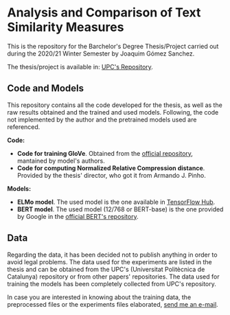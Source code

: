 # Analysis and Comparison of Text Similarity Measures

This is the repository for the Barchelor's Degree Thesis/Project carried out during the 2020/21 Winter Semester by Joaquim Gómez Sanchez.

The thesis/project is available in: [UPC's Repository](http://hdl.handle.net/2117/343180).

## Code and Models

This repository contains all the code developed for the thesis, as well as the raw results obtained and the trained and used models. Following, the code not implemented by the author and the pretrained models used are referenced.

**Code:**

* **Code for training GloVe**. Obtained from the [official repository](https://github.com/stanfordnlp/GloVe), mantained by model's authors.
* **Code for computing Normalized Relative Compression distance**. Provided by the thesis' director, who got it from Armando J. Pinho.

**Models:**

* **ELMo model**. The used model is the one available in [TensorFlow Hub](https://tfhub.dev/google/elmo/3).
* **BERT model**. The used model (12/768 or BERT-base) is the one provided by Google in the [official BERT's repository](https://github.com/google-research/bert).

## Data

Regarding the data, it has been decided not to publish anything in order to avoid legal problems. The data used for the experiments are listed in the thesis and can be obtained from the UPC's (Universitat Politècnica de Catalunya) repository or from other papers' repositories. The data used for training the models has been completely collected from UPC's repository.

In case you are interested in knowing about the training data, the preprocessed files or the experiments files elaborated, [send me an e-mail](mailto:9joaquimgomez@gmail.com).
